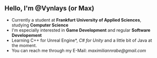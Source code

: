   Hello, I'm @Vynlays (or Max)
  -----
- Currently a student at **Frankfurt University of Applied Sciences**, studying **Computer Science**
- I'm especially interested in **Game Development** and regular **Software Developement**
- Learning C++ for Unreal Engine*, *C# for Unity* and a little bit of Java at the moment.
- You can reach me through my E-Mail: _maximiliannrabe@gmail.com_

<!---
Vynalys/Vynalys is a ✨ special ✨ repository because its `README.md` (this file) appears on your GitHub profile.
You can click the Preview link to take a look at your changes.
--->
